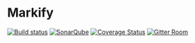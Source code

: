 # Markify

[![Build status](https://ci.appveyor.com/api/projects/status/eh53y0rjmvovybn2/branch/master?svg=true)](https://ci.appveyor.com/project/Takumii/markify/branch/master)
[![SonarQube](https://sonarcloud.io/api/project_badges/measure?project=Markify&metric=alert_status)](https://sonarcloud.io/dashboard?id=Markify)
[![Coverage Status](https://coveralls.io/repos/github/Julien-Pires/Markify/badge.svg?branch=master)](https://coveralls.io/github/Julien-Pires/Markify?branch=master)
[![Gitter Room](https://badges.gitter.im/Join%20Chat.svg)](https://gitter.im/Markify/Lobby)
